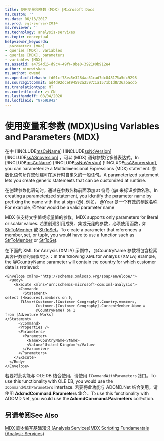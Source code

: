 ```yaml
---
title: 使用变量和参数 (MDX) |Microsoft Docs
ms.custom: ''
ms.date: 06/13/2017
ms.prod: sql-server-2014
ms.reviewer: ''
ms.technology: analysis-services
ms.topic: conceptual
helpviewer_keywords:
- parameters [MDX]
- queries [MDX], variables
- queries [MDX], parameters
- variables [MDX]
ms.assetid: a4754d16-d9c4-49f6-9be0-392180b912e4
author: minewiskan
ms.author: owend
ms.openlocfilehash: fd01cf78ea5e3284aa51cad7dc848176a5dc9298
ms.sourcegitcommit: ad4d92dce894592a259721a1571b1d8736abacdb
ms.translationtype: MT
ms.contentlocale: zh-CN
ms.lasthandoff: 08/04/2020
ms.locfileid: "87691942"
---
```

# <a name="using-variables-and-parameters-mdx"></a><span data-ttu-id="56dc4-102">使用变量和参数 (MDX)</span><span class="sxs-lookup"><span data-stu-id="56dc4-102">Using Variables and Parameters (MDX)</span></span>
  <span data-ttu-id="56dc4-103">在中 [!INCLUDE[msCoName](../../../includes/msconame-md.md)] [!INCLUDE[ssNoVersion](../../../includes/ssnoversion-md.md)] [!INCLUDE[ssASnoversion](../../../includes/ssasnoversion-md.md)] ，可以 (MDX) 语句参数化多维表达式。</span><span class="sxs-lookup"><span data-stu-id="56dc4-103">In [!INCLUDE[msCoName](../../../includes/msconame-md.md)] [!INCLUDE[ssNoVersion](../../../includes/ssnoversion-md.md)] [!INCLUDE[ssASnoversion](../../../includes/ssasnoversion-md.md)], you can parameterize a Multidimensional Expressions (MDX) statement.</span></span> <span data-ttu-id="56dc4-104">参数化语句允许您创建可在运行时自定义的一般语句。</span><span class="sxs-lookup"><span data-stu-id="56dc4-104">A parameterized statement lets you create generic statements that can be customized at runtime.</span></span>  
  
 <span data-ttu-id="56dc4-105">在创建参数化语句时，通过在参数名称前面添加 at 符号 (@) 来标识参数名称。</span><span class="sxs-lookup"><span data-stu-id="56dc4-105">In creating a parameterized statement, you identify the parameter name by prefixing the name with the at sign (@).</span></span> <span data-ttu-id="56dc4-106">例如， @Year 是一个有效的参数名称</span><span class="sxs-lookup"><span data-stu-id="56dc4-106">For example, @Year would be a valid parameter name</span></span>  
  
 <span data-ttu-id="56dc4-107">MDX 仅支持文字值或标量值的参数。</span><span class="sxs-lookup"><span data-stu-id="56dc4-107">MDX supports only parameters for literal or scalar values.</span></span> <span data-ttu-id="56dc4-108">若要创建引用成员、集或元组的参数，必须使用函数，如 [StrToMember](/sql/mdx/strtomember-mdx) 或 [StrToSet](/sql/mdx/strtoset-mdx)。</span><span class="sxs-lookup"><span data-stu-id="56dc4-108">To create a parameter that references a member, set, or tuple, you would have to use a function such as [StrToMember](/sql/mdx/strtomember-mdx) or [StrToSet](/sql/mdx/strtoset-mdx).</span></span>  
  
 <span data-ttu-id="56dc4-109">在下面的 XML for Analysis (XMLA) 示例中， @CountryName 参数将包含检索其客户数据的国家/地区：</span><span class="sxs-lookup"><span data-stu-id="56dc4-109">In the following XML for Analysis (XMLA) example, the @CountryName parameter will contain the country for which customer data is retrieved:</span></span>  
  
```  
<Envelope xmlns="http://schemas.xmlsoap.org/soap/envelope/">  
  <Body>  
    <Execute xmlns="urn:schemas-microsoft-com:xml-analysis">  
      <Command>  
        <Statement>  
select [Measures].members on 0,   
       Filter(Customer.[Customer Geography].Country.members,   
              Customer.[Customer Geography].CurrentMember.Name =  
              @CountryName) on 1  
from [Adventure Works]  
</Statement>  
      </Command>  
      <Properties />  
      <Parameters>  
        <Parameter>  
          <Name>CountryName</Name>  
          <Value>'United Kingdom'</Value>  
        </Parameter>  
      </Parameters>  
    </Execute>  
  </Body>  
</Envelope>  
```  
  
 <span data-ttu-id="56dc4-110">若要将此功能与 OLE DB 结合使用，请使用 `ICommandWithParameters` 接口。</span><span class="sxs-lookup"><span data-stu-id="56dc4-110">To use this functionality with OLE DB, you would use the `ICommandWithParameters` interface.</span></span> <span data-ttu-id="56dc4-111">若要将此功能与 ADOMD.Net 结合使用，请使用 **AdomdCommand.Parameters** 集合。</span><span class="sxs-lookup"><span data-stu-id="56dc4-111">To use this functionality with ADOMD.Net, you would use the **AdomdCommand.Parameters** collection.</span></span>  
  
## <a name="see-also"></a><span data-ttu-id="56dc4-112">另请参阅</span><span class="sxs-lookup"><span data-stu-id="56dc4-112">See Also</span></span>  
 [<span data-ttu-id="56dc4-113">MDX 脚本编写基础知识 (Analysis Services)</span><span class="sxs-lookup"><span data-stu-id="56dc4-113">MDX Scripting Fundamentals &#40;Analysis Services&#41;</span></span>](mdx-scripting-fundamentals-analysis-services.md)  
  
  
